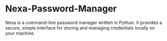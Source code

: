 # Nexa-Password-Manager
Nexa is a command-line password manager written in Python. It provides a secure, simple interface for storing and managing credentials locally on your machine.

